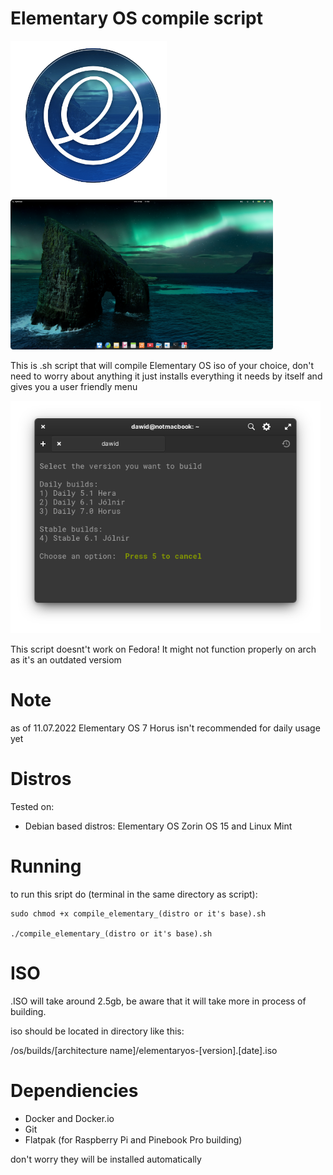 # Elementary OS compile script
<img src=https://github.com/HackZy01/Images/blob/main/eOS_6.1.png  width="250" height="251"> <picture>
   <source media="(prefers-color-scheme: dark)" srcset="https://github.com/HackZy01/Images/blob/main/desktop-dark.png" width="420" height="240">
   <source media="(prefers-color-scheme: light)" srcset="https://github.com/HackZy01/Images/blob/main/desktop-light.png" width="420" height="240">
   <img src="https://github.com/HackZy01/Images/blob/main/desktop-dark.png" width="420" height="240">
 </picture>


This is .sh script that will compile Elementary OS iso of your choice, don't need to worry about anything it just installs everything it needs by itself and gives you a user friendly menu

<img src=https://github.com/HackZy01/Images/blob/main/eos-compile-screenshot.png width="496" height="372">

This script doesnt't work on Fedora! It might not function properly on arch as it's an outdated versiom

# Note
as of 11.07.2022 Elementary OS 7 Horus isn't recommended for daily usage yet

# Distros
Tested on:

- Debian based distros: Elementary OS Zorin OS 15 and Linux Mint

# Running
to run this sript do (terminal in the same directory as script):

```
sudo chmod +x compile_elementary_(distro or it's base).sh

./compile_elementary_(distro or it's base).sh
```


# ISO
.ISO will take around 2.5gb, be aware that it will take more in process of building.

iso should be located in directory like this:

/os/builds/[architecture name]/elementaryos-[version].[date].iso
    
# Dependiencies

- Docker and Docker.io
- Git
- Flatpak (for Raspberry Pi and Pinebook Pro building)

don't worry they will be installed automatically
